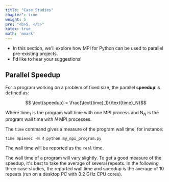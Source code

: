 ```yaml
---
title: "Case Studies"
chapter": true
weight: 5
pre: "<b>5. </b>"
katex: true
math: 'mmark'
---
```


* In this section, we'll explore how MPI for Python can be used to parallel pre-existing projects.
* I'd like to hear your suggestions!

## Parallel Speedup

For a program working on a problem of fixed size, the parallel **speedup** is defined as:

$$ \text{speedup} = \frac{\text{time}_1}{\text{time}_N}$$

Where $\text{time}_1$ is the program wall time with one MPI process and $\text{N}_N$ is the program wall time with $N$ MPI processes.

The `time` command gives a measure of the program wall time, for instance:

    time mpiexec -N 4 python my_mpi_program.py

The wall time will be reported as the `real` time.

The wall time of a program will vary slightly. To get a good measure of the speedup, it's best to take the average of several repeats. In the following three case studies, the reported wall time and speedup is the average of 10 repeats (run on a desktop PC with 3.2 GHz CPU cores).
